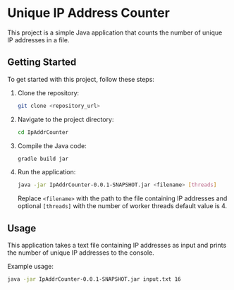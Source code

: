 # Unique IP Address Counter

This project is a simple Java application that counts the number of unique IP addresses in a file.

## Getting Started

To get started with this project, follow these steps:

1. Clone the repository:

    ```bash
    git clone <repository_url>
    ```

2. Navigate to the project directory:

    ```bash
    cd IpAddrCounter
    ```

3. Compile the Java code:

    ```bash
    gradle build jar
    ```

4. Run the application:

    ```bash
    java -jar IpAddrCounter-0.0.1-SNAPSHOT.jar <filename> [threads]
    ```

   Replace `<filename>` with the path to the file containing IP addresses and optional `[threads]` with the number of worker threads default value is 4.

## Usage

This application takes a text file containing IP addresses as input and prints the number of unique IP addresses to the console.

Example usage:

```bash
java -jar IpAddrCounter-0.0.1-SNAPSHOT.jar input.txt 16 